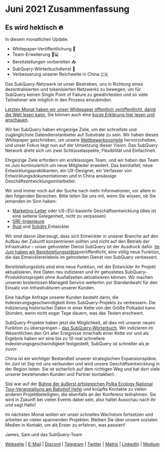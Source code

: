 # Juni 2021 Zusammenfassung

## Es wird hektisch 🔥

In diesem monatlichen Update:

-   Whitepaper-Veröffentlichung 🎊
-   Team-Erweiterung 👩💻
-   Bereitstellungen vorbereiten 📥
-   SubQuery-Wörterbuchdienst 📖
-   Verbesserung unserer Reichweite in China 🇨🇳

Das SubQuery-Netzwerk ist unser Bestreben, uns in Richtung eines dezentralisierten und tokenisierten Netzwerks zu bewegen, um für SubQuery keinen Single Point of Failure zu gewährleisten und so viele Teilnehmer wie möglich in den Prozess einzubinden.

[Letzten Monat haben wir unser Whitepaper öffentlich veröffentlicht, damit die Welt lesen kann.](https://static.subquery.network/whitepaper.pdf) Sie können auch eine [kurze Erklärung hier lesen und anschauen](https://subquery.medium.com/the-subquery-network-a-summary-46cde0acb010).

Wir bei SubQuery haben ehrgeizige Ziele, um der schnellste und zugänglichste Datendienstanbieter auf Substrate zu sein. Wir haben dieses Whitepaper geschrieben, um unsere [Wettbewerbsvorteile](https://subquery.medium.com/subquery-network-our-goals-and-competitive-advantages-a6efdd544be4) hervorzuheben, und unser Fokus liegt nun auf der Umsetzung dieser Vision. Das SubQuery Network dreht sich um zwei Schlüsselaspekte, Flexibilität und Einfachheit.

Ehrgeizige Ziele erfordern ein erstklassiges Team, und wir haben das Team im Juni kontinuierlich um neue Mitglieder erweitert. Das beinhaltet; neue Entwicklungspraktikanten, ein UX-Designer, ein Verfasser von Entwicklungsdokumentationen und in China ansässige Geschäftsentwicklungsmitarbeiter.

Wir sind immer noch auf der Suche nach mehr Informationen, vor allem in den folgenden Bereichen. Bitte teilen Sie uns mit, wenn Sie wissen, ob Sie jemanden im Sinn haben:

-   [Marketing-Leiter](https://angel.co/company/subquery/jobs/1494376-head-of-marketing) oder US-/EU-basierte Geschäftsentwicklung (dies ist eine seltene Gelegenheit, nicht zu verpassen)
-   [SRE-Ingenieure](https://angel.co/company/subquery/jobs/1497942-site-reliability-engineer)
-   [Rust](https://angel.co/company/subquery/jobs/1494414-rust-developer) und [ Solidity ](https://angel.co/company/subquery/jobs/1494435-solidity-developer) Entwickler

Wir sind davon überzeugt, dass sich Entwickler in unserer Branche auf den Aufbau der Zukunft konzentrieren sollten und nicht auf den Betrieb der Infrastruktur – unser gehosteter Dienst SubQuery ist der Ausdruck dafür. [Im Juni haben wir Bereitstellungsplätze](https://subquery.medium.com/deployment-slots-are-here-subquery-projects-4fe2629f8858)veröffentlicht, eine völlig neue Funktion, die das Entwicklererlebnis im gehosteten Dienst von SubQuery verbessert.

Bereitstellungsslots sind eine neue Funktion, mit der Entwickler ihr Projekt aktualisieren, ihre Daten neu indizieren und ihr gehostetes SubQuery-Produktionsprojekt ohne Ausfallzeiten aktualisieren können. Wir machen unseren kostenlosen Managed Service weiterhin zur Standardwahl für den Einsatz von Infrastrukturen unserer Kunden.

Eine häufige Anfrage unserer Kunden besteht darin, die Indexierungsgeschwindigkeit ihres SubQuery-Projekts zu verbessern. Die Indizierung historischer Daten in einer Kette von der Größe Polkadot kann Stunden, wenn nicht sogar Tage dauern, was das Testen erschwert.

SubQuery-Projekte haben jetzt die Möglichkeit, all dies mit unserer neuen Funktion zu überspringen – [das SubQuery-Wörterbuch](https://subquery.medium.com/subquerys-just-got-a-lot-faster-with-the-dictionary-8a7a1447574). Wir indizieren im Wesentlichen den Ort aller Ereignisse innerhalb einer Kette vor und als Ergebnis haben wir eine bis zu 10-mal schnellere Indexierungsgeschwindigkeit festgestellt, SubQuery ist schneller als je zuvor.

China ist ein wichtiger Bestandteil unserer strategischen Expansionspläne. Im Juni ist Siqi mit uns verbunden und wird unsere Geschäftsentwicklung in der Region leiten. Sie ist sicherlich auf dem richtigen Weg und hat dort viele unserer bestehenden Kunden und Partner kontaktiert.

Siqi war auf der [Bühne der äußerst erfolgreichen Polka Ecology National Tour-Veranstaltung am Bahnhof Hefei](https://twitter.com/SubQueryNetwork/status/1409696588465721348) und knüpfte Kontakte zu vielen anderen Projektbeteiligten, die ebenfalls an der Konferenz teilnahmen. Sie wird in Zukunft bei vielen Events dabei sein, also haltet Ausschau nach ihr und sagt Hallo!

Im nächsten Monat wollen wir unser schnelles Wachstum fortsetzen und arbeiten an vielen spannenden Projekten. Bleiben Sie über unsere sozialen Medien in Kontakt, um als Erster zu erfahren, was passiert!

James, Sam und das SubQuery-Team

[Webseite](https://subquery.network/) | [E-Mail](mailto:hello@subquery.network) | [Discord](https://discord.com/invite/78zg8aBSMG) | [Telegram](https://t.me/subquerynetwork) | [Twitter](https://twitter.com/subquerynetwork) | [Matrix](https://matrix.to/#/#subquery:matrix.org) | [LinkedIn](https://www.linkedin.com/company/subquery) | [Medium](https://subquery.medium.com/)
